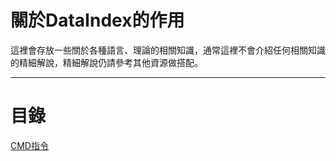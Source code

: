 # 關於DataIndex的作用
這裡會存放一些關於各種語言、理論的相關知識，通常這裡不會介紹任何相關知識的精細解說，精細解說仍請參考其他資源做搭配。

---
# 目錄
[CMD指令](CMD-基礎指令.md)
